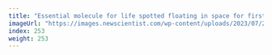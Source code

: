 ```yaml
---
title: "Essential molecule for life spotted floating in space for first time"
imageUrl: "https://images.newscientist.com/wp-content/uploads/2023/07/26163724/SEI_165374227.jpg?width=788"
index: 253
weight: 253
---
```

